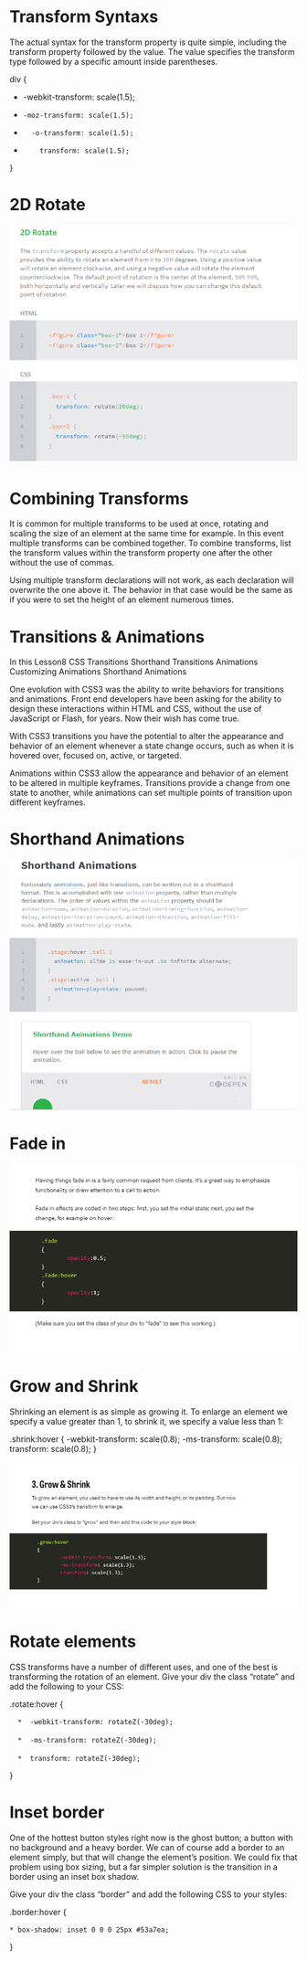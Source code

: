 # Transform Syntaxs

The actual syntax for the transform property is quite simple, including the transform property followed by the value. The value specifies the transform type followed by a specific amount inside parentheses.

div {
 *   -webkit-transform: scale(1.5);
 *     -moz-transform: scale(1.5);
 *       -o-transform: scale(1.5);
 *         transform: scale(1.5);
}

 # 2D Rotate 
 ![img](d2.png)


# Combining Transforms

It is common for multiple transforms to be used at once, rotating and scaling the size of an element at the same time for example. In this event multiple transforms can be combined together. To combine transforms, list the transform values within the transform property one after the other without the use of commas.

Using multiple transform declarations will not work, as each declaration will overwrite the one above it. The behavior in that case would be the same as if you were to set the height of an element numerous times.


# Transitions & Animations
In this Lesson8 CSS Transitions
Shorthand Transitions Animations
Customizing Animations Shorthand Animations

 One evolution with CSS3 was the ability to write behaviors for transitions and animations. Front end developers have been asking for the ability to design these interactions within HTML and CSS, without the use of JavaScript or Flash, for years. Now their wish has come true.

With CSS3 transitions you have the potential to alter the appearance and behavior of an element whenever a state change occurs, such as when it is hovered over, focused on, active, or targeted.

Animations within CSS3 allow the appearance and behavior of an element to be altered in multiple keyframes. Transitions provide a change from one state to another, while animations can set multiple points of transition upon different keyframes.

# Shorthand Animations 
![img](ok.png)


# Fade in 
![img](in.png)

# Grow and Shrink 

Shrinking an element is as simple as growing it. To enlarge an element we specify a value greater than 1, to shrink it, we specify a value less than 1:

.shrink:hover
{
        -webkit-transform: scale(0.8);
        -ms-transform: scale(0.8);
        transform: scale(0.8);
}

![img](grow.png)

# Rotate elements
CSS transforms have a number of different uses, and one of the best is transforming the rotation of an element. Give your div the class “rotate” and add the following to your CSS:

.rotate:hover
{

      *  -webkit-transform: rotateZ(-30deg);

      *  -ms-transform: rotateZ(-30deg);

      *  transform: rotateZ(-30deg);
}


# Inset border
One of the hottest button styles right now is the ghost button; a button with no background and a heavy border. We can of course add a border to an element simply, but that will change the element’s position. We could fix that problem using box sizing, but a far simpler solution is the transition in a border using an inset box shadow.

Give your div the class “border” and add the following CSS to your styles:

.border:hover
{

    * box-shadow: inset 0 0 0 25px #53a7ea;

}